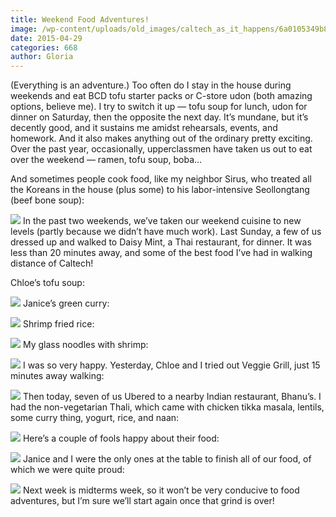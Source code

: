 ```yaml
---
title: Weekend Food Adventures!
image: /wp-content/uploads/old_images/caltech_as_it_happens/6a0105349b8251970b01b7c780316d970b.jpg
date: 2015-04-29
categories: 668
author: Gloria
---
```



(Everything is an adventure.) Too often do I stay in the house during weekends and eat BCD tofu starter packs or C-store udon (both amazing options, believe me). I try to switch it up — tofu soup for lunch, udon for dinner on Saturday, then the opposite the next day. It’s mundane, but it’s decently good, and it sustains me amidst rehearsals, events, and homework. And it also makes anything out of the ordinary pretty exciting. Over the past year, occasionally, upperclassmen have taken us out to eat over the weekend — ramen, tofu soup, boba…

And sometimes people cook food, like my neighbor Sirus, who treated all the Koreans in the house (plus some) to his labor-intensive Seollongtang (beef bone soup):

![](/old_images/caltech_as_it_happens/6a0105349b8251970b01bb08243697970d.jpg)
In the past two weekends, we’ve taken our weekend cuisine to new levels (partly because we didn’t have much work). Last Sunday, a few of us dressed up and walked to Daisy Mint, a Thai restaurant, for dinner. It was less than 20 minutes away, and some of the best food I’ve had in walking distance of Caltech! 

Chloe’s tofu soup:

![](/old_images/caltech_as_it_happens/6a0105349b8251970b01b8d109b286970c.jpg)
Janice’s green curry:

![](/old_images/caltech_as_it_happens/6a0105349b8251970b01b8d109b298970c.jpg)
Shrimp fried rice:

![](/old_images/caltech_as_it_happens/6a0105349b8251970b01bb082436c3970d.jpg)
My glass noodles with shrimp:

![](/old_images/caltech_as_it_happens/6a0105349b8251970b01b7c7803102970b.jpg)
I was so very happy. Yesterday, Chloe and I tried out Veggie Grill, just 15 minutes away walking:

![](/old_images/caltech_as_it_happens/6a0105349b8251970b01b7c7803116970b.jpg)
Then today, seven of us Ubered to a nearby Indian restaurant, Bhanu’s. I had the non-vegetarian Thali, which came with chicken tikka masala, lentils, some curry thing, yogurt, rice, and naan:

![](/old_images/caltech_as_it_happens/6a0105349b8251970b01b7c7803124970b.jpg)
Here’s a couple of fools happy about their food:

![](/old_images/caltech_as_it_happens/6a0105349b8251970b01b7c7803144970b.jpg)
Janice and I were the only ones at the table to finish all of our food, of which we were quite proud:

![](/old_images/caltech_as_it_happens/6a0105349b8251970b01b8d109b2dc970c.jpg)
Next week is midterms week, so it won’t be very conducive to food adventures, but I’m sure we’ll start again once that grind is over!

